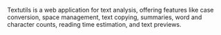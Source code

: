 Textutils is a web application for text analysis, offering features like case conversion, space management, text copying, summaries, word and character counts, reading time estimation, and text previews.
